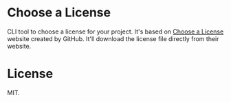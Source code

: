 # Choose a License
CLI tool to choose a license for your project. It's based on [Choose a License](http://choosealicense.com/) website created by GitHub. It'll download the license file directly from their website.

# License
MIT.
